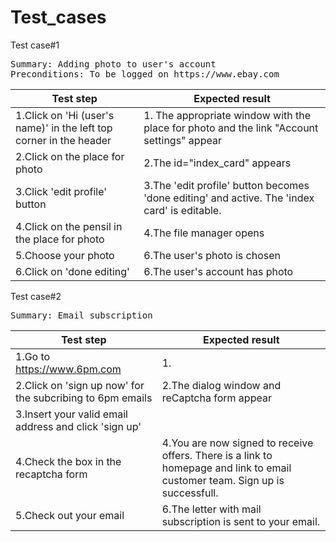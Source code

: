 # Test_cases
Test case#1
<pre>Summary: Adding photo to user's account
Preconditions: To be logged on https://www.ebay.com
</pre>
Test step | Expected result
----------|----------------  
1.Click on 'Hi (user's name)'  in the left top corner in the header|1. The appropriate window with the place for photo and the link "Account settings" appear
2.Click on the place for photo|2.The id="index_card" appears
3.Click 'edit profile' button|3.The 'edit profile' button becomes 'done editing' and active. The 'index card' is editable.
4.Click on the pensil in the place for photo|4.The file manager opens
5.Choose your photo|6.The user's photo is chosen
6.Click on 'done editing'|6.The user's account has photo
  
    
Test case#2 
<pre>Summary: Email subscription
</pre>
Test step | Expected result
----------|----------------  
1.Go to https://www.6pm.com|1.
2.Click on 'sign up now' for the subcribing to 6pm emails|2.The dialog window  and reCaptcha form appear 
3.Insert your valid email address and click 'sign up'|
4.Check the box in the recaptcha form|4.You are now signed to receive offers. There is a link to homepage and link to email customer team. Sign up is successfull.
5.Check out your email|6.The letter with mail subscription is sent to your  email.

  
